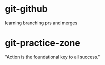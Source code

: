 # git-github
learning branching prs and merges

# git-practice-zone

"Action is the foundational key to all success."
